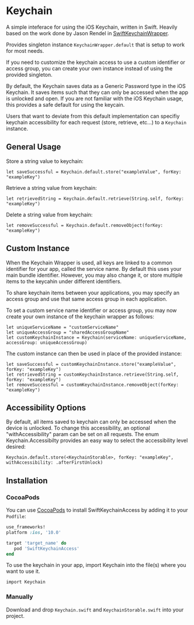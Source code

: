 # Keychain

A simple inteferace for using the iOS Keychain, written in Swift. Heavily based on the work done by Jason Rendel in [SwiftKeychainWrapper](https://github.com/jrendel/SwiftKeychainWrapper).

Provides singleton instance `KeychainWrapper.default` that is setup to work for most needs.

If you need to customize the keychain access to use a custom identifier or access group, you can create your own instance instead of using the provided singleton.

By default, the Keychain saves data as a Generic Password type in the iOS Keychain. It saves items such that they can only be accessed when the app is unlocked and open. If you are not familiar with the iOS Keychain usage, this provides a safe default for using the keycain.

Users that want to deviate from this default implementation can specifiy keychain accessibility for each request (store, retrieve, etc...) to a `Keychain` instance.

## General Usage

Store a string value to keychain:
```
let saveSuccessful = Keychain.default.store("exampleValue", forKey: "exampleKey")
```

Retrieve a string value from keychain:
```
let retrievedString = Keychain.default.retrieve(String.self, forKey: "exampleKey")
```

Delete a string value from keychain:
```
let removeSuccessful = Keychain.default.removeObject(forKey: "exampleKey")
```

## Custom Instance

When the Keychain Wrapper is used, all keys are linked to a common identifier for your app, called the service name. By default this uses your main bundle identifier. However, you may also change it, or store multiple items to the keycahin under different identifiers.

To share keychain items between your applications, you may specify an access group and use that same access group in each application.

To set a custom service name identifier or access group, you may now create your own instance of the keychain wrapper as follows:

```
let uniqueServiceName = "customServiceName"
let uniqueAccessGroup = "sharedAccessGroupName"
let customKeychainInstance = Keychain(serviceName: uniqueServiceName, accessGroup: uniqueAccessGroup)
```

The custom instance can then be used in place of the provided instance:
```
let saveSuccessful = customKeychainInstance.store("exampleValue", forKey: "exampleKey")
let retrievedString = customKeychainInstance.retrieve(String.self, forKey: "exampleKey")
let removeSuccessful = customKeychainInstance.removeObject(forKey: "exampleKey")
```

## Accessibility Options

By default, all items saved to keychain can only be accessed when the device is unlocked. To change this accessibility, an optional "withAccessibility" param can be set on all requests. The enum Keychain.Accessibilty provides an easy way to select the accessibility level desired:
```
Keychain.default.store(<KeychainStorable>, forKey: "exampleKey", withAccessibility: .afterFirstUnlock)
```

## Installation

### CocoaPods
You can use [CocoaPods](http://cocoapods.org/) to install SwiftKeychainAccess by adding it to your `Podfile`:
``` ruby
use_frameworks!
platform :ios, '10.0'

target 'target_name' do
   pod 'SwiftKeychainAccess'
end
```

To use the keychain in your app, import Keychain into the file(s) where you want to use it.
```
import Keychain
```

### Manually
Download and drop `Keychain.swift` and `KeychainStorable.swift` into your project.
